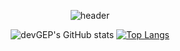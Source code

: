 <!-- # devGEP -->
<div align="center"> 
  
  ![header](https://capsule-render.vercel.app/api?type=Waving&text=GyeongEun-Park&color=8BC6D3&height=180)
  
  ![devGEP's GitHub stats](https://github-readme-stats.vercel.app/api?username=devGEP&show_icons=true&theme=gotham&height=400)
  [![Top Langs](https://github-readme-stats.vercel.app/api/top-langs/?username=anuraghazra&layout=compact&theme=gotham&height=400)](https://github.com/anuraghazra/github-readme-stats)
</div>

